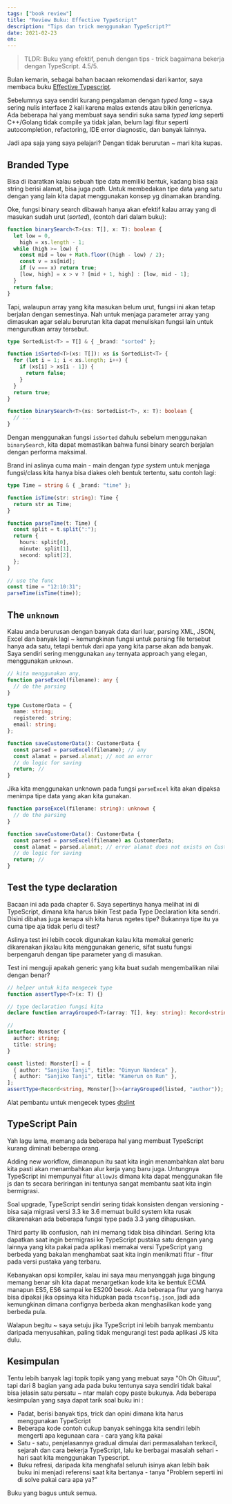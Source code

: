 ```yaml
---
tags: ["book review"]
title: "Review Buku: Effective TypeScript"
description: "Tips dan trick menggunakan TypeScript?"
date: 2021-02-23
en:
---
```


> TLDR: Buku yang efektif, penuh dengan tips - trick bagaimana bekerja dengan TypeScript. 4.5/5.

Bulan kemarin, sebagai bahan bacaan rekomendasi dari kantor, saya membaca buku [Effective Typescript](https://effectivetypescript.com/).

Sebelumnya saya sendiri kurang pengalaman dengan _typed lang_ ~ saya sering nulis interface 2 kali karena malas extends atau bikin genericnya. Ada beberapa hal yang membuat saya sendiri suka sama _typed lang_ seperti C++/Golang tidak compile ya tidak jalan, belum lagi fitur seperti autocompletion, refactoring, IDE error diagnostic, dan banyak lainnya.

Jadi apa saja yang saya pelajari? Dengan tidak berurutan ~ mari kita kupas.

## Branded Type

Bisa di ibaratkan kalau sebuah tipe data memiliki bentuk, kadang bisa saja string berisi alamat, bisa juga _path_. Untuk membedakan tipe data yang satu dengan yang lain kita dapat menggunakan konsep yg dinamakan branding.

Oke, fungsi binary search dibawah hanya akan efektif kalau array yang di masukan sudah urut (_sorted_), (contoh dari dalam buku):

```ts
function binarySearch<T>(xs: T[], x: T): boolean {
  let low = 0,
    high = xs.length - 1;
  while (high >= low) {
    const mid = low + Math.floor((high - low) / 2);
    const v = xs[mid];
    if (v === x) return true;
    [low, high] = x > v ? [mid + 1, high] : [low, mid - 1];
  }
  return false;
}
```

Tapi, walaupun array yang kita masukan belum urut, fungsi ini akan tetap berjalan dengan semestinya. Nah untuk menjaga parameter array yang dimasukan agar selalu berurutan kita dapat menuliskan fungsi lain untuk mengurutkan array tersebut.

```ts
type SortedList<T> = T[] & { _brand: "sorted" };

function isSorted<T>(xs: T[]): xs is SortedList<T> {
  for (let i = 1; i < xs.length; i++) {
    if (xs[i] > xs[i - 1]) {
      return false;
    }
  }
  return true;
}

function binarySearch<T>(xs: SortedList<T>, x: T): boolean {
  // ...
}
```

Dengan menggunakan fungsi `isSorted` dahulu sebelum menggunakan `binarySearch`, kita dapat memastikan bahwa funsi binary search berjalan dengan performa maksimal.

Brand ini aslinya cuma main - main dengan _type system_ untuk menjaga fungsi/class kita hanya bisa diakes oleh bentuk tertentu, satu contoh lagi:

```ts
type Time = string & { _brand: "time" };

function isTime(str: string): Time {
  return str as Time;
}

function parseTime(t: Time) {
  const split = t.split(":");
  return {
    hours: split[0],
    minute: split[1],
    second: split[2],
  };
}

// use the func
const time = "12:10:31";
parseTime(isTime(time));
```

## The `unknown`

Kalau anda berurusan dengan banyak data dari luar, parsing XML, JSON, Excel dan banyak lagi ~ kemungkinan fungsi untuk parsing file tersebut hanya ada satu, tetapi bentuk dari apa yang kita parse akan ada banyak. Saya sendiri sering menggunakan `any` ternyata approach yang elegan, menggunakan `unknown`.

```ts
// kita menggunakan any,
function parseExcel(filename): any {
  // do the parsing
}

type CustomerData = {
  name: string;
  registered: string;
  email: string;
};

function saveCustomerData(): CustomerData {
  const parsed = parseExcel(filename); // any
  const alamat = parsed.alamat; // not an error
  // do logic for saving
  return; //
}
```

Jika kita menggunakan unknown pada fungsi `parseExcel` kita akan dipaksa menimpa tipe data yang akan kita gunakan.

```ts
function parseExcel(filename: string): unknown {
  // do the parsing
}

function saveCustomerData(): CustomerData {
  const parsed = parseExcel(filename) as CustomerData;
  const alamat = parsed.alamat; // error alamat does not exists on CustomerData
  // do logic for saving
  return; //
}
```

## Test the type declaration

Bacaan ini ada pada chapter 6. Saya sepertinya hanya melihat ini di TypeScript, dimana kita harus bikin Test pada Type Declaration kita sendri. Disini dibahas juga kenapa sih kita harus ngetes tipe? Bukannya tipe itu ya cuma tipe aja tidak perlu di test?

Aslinya test ini lebih cocok digunakan kalau kita memakai generic dikarenakan jikalau kita menggunakan generic, sifat suatu fungsi berpengaruh dengan tipe parameter yang di masukan.

Test ini menguji apakah generic yang kita buat sudah mengembalikan nilai dengan benar?

```ts
// helper untuk kita mengecek type
function assertType<T>(x: T) {}

// type declaration fungsi kita
declare function arrayGrouped<T>(array: T[], key: string): Record<string, T[]>;

//
interface Monster {
  author: string;
  title: string;
}

const listed: Monster[] = [
  { author: "Sanjiko Tanji", title: "Oimyun Nandeca" },
  { author: "Sanjiko Tanji", title: "Kamerun on Run" },
];
assertType<Record<string, Monster[]>>(arrayGrouped(listed, "author")); // OK
```

Alat pembantu untuk mengecek types [dtslint](https://github.com/microsoft/dtslint)

## TypeScript Pain

Yah lagu lama, memang ada beberapa hal yang membuat TypeScript kurang diminati beberapa orang.

Adding new workflow, dimanapun itu saat kita ingin menambahkan alat baru kita pasti akan menambahkan alur kerja yang baru juga. Untungnya TypeScript ini mempunyai fitur `allowJs` dimana kita dapat menggunakan file js dan ts secara beriringan ini tentunya sangat membantu saat kita ingin bermigrasi.

Soal upgrade, TypeScript sendiri sering tidak konsisten dengan versioning - bisa saja migrasi versi 3.3 ke 3.6 memuat build system kita rusak dikarenakan ada beberapa fungsi type pada 3.3 yang dihapuskan.

Third party lib confusion, nah ini memang tidak bisa dihindari. Sering kita dapatkan saat ingin bermigrasi ke TypeScript pustaka satu dengan yang lainnya yang kita pakai pada aplikasi memakai versi TypeScript yang berbeda yang bakalan menghambat saat kita ingin menikmati fitur - fitur pada versi pustaka yang terbaru.

Kebanyakan opsi kompiler, kalau ini saya mau menyanggah juga bingung memang benar sih kita dapat menargetkan kode kita ke bentuk ECMA manapun ES5, ES6 sampai ke ES200 besok. Ada beberapa fitur yang hanya bisa dipakai jika opsinya kita hidupkan pada `tsconfig.json`, jadi ada kemungkinan dimana confignya berbeda akan menghasilkan kode yang berbeda pula.

Walapun begitu ~ saya setuju jika TypeScript ini lebih banyak membantu daripada menyusahkan, paling tidak mengurangi test pada aplikasi JS kita dulu.

## Kesimpulan

Tentu lebih banyak lagi topik topik yang yang mebuat saya "Oh Oh Gituuu", tapi dari 8 bagian yang ada pada buku tentunya saya sendiri tidak bakal bisa jelasin satu persatu ~ ntar malah copy paste bukunya. Ada beberapa kesimpulan yang saya dapat tarik soal buku ini :

- Padat, berisi banyak tips, trick dan opini dimana kita harus menggunakan TypeScript
- Beberapa kode contoh cukup banyak sehingga kita sendiri lebih mengerti apa kegunaan cara - cara yang kita pakai
- Satu - satu, penjelasannya gradual dimulai dari permasalahan terkecil, sejarah dan cara bekerja TypeScript, lalu ke berbagai masalah sehari - hari saat kita menggunakan Typescript.
- Buku refresi, daripada kita menghafal seluruh isinya akan lebih baik buku ini menjadi referensi saat kita bertanya - tanya "Problem seperti ini di solve pakai cara apa ya?"

Buku yang bagus untuk semua.
